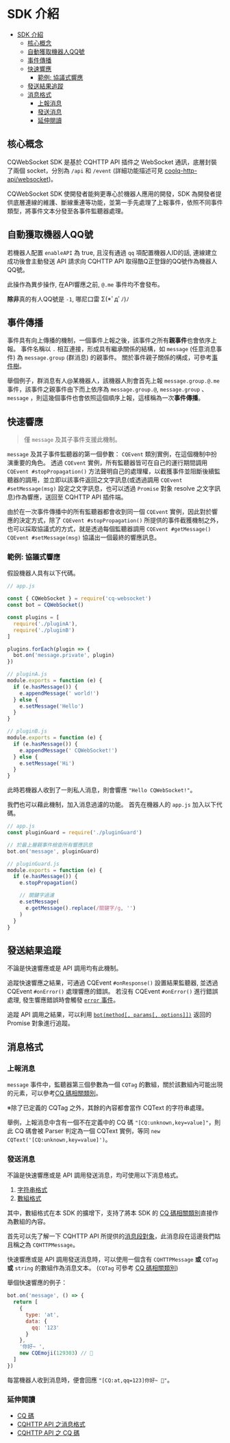# SDK 介紹

- [SDK 介紹](#sdk-%E4%BB%8B%E7%B4%B9)
  - [核心概念](#%E6%A0%B8%E5%BF%83%E6%A6%82%E5%BF%B5)
  - [自動獲取機器人QQ號](#%E8%87%AA%E5%8B%95%E7%8D%B2%E5%8F%96%E6%A9%9F%E5%99%A8%E4%BA%BAqq%E8%99%9F)
  - [事件傳播](#%E4%BA%8B%E4%BB%B6%E5%82%B3%E6%92%AD)
  - [快速響應](#%E5%BF%AB%E9%80%9F%E9%9F%BF%E6%87%89)
    - [範例: 協議式響應](#%E7%AF%84%E4%BE%8B-%E5%8D%94%E8%AD%B0%E5%BC%8F%E9%9F%BF%E6%87%89)
  - [發送結果追蹤](#%E7%99%BC%E9%80%81%E7%B5%90%E6%9E%9C%E8%BF%BD%E8%B9%A4)
  - [消息格式](#%E6%B6%88%E6%81%AF%E6%A0%BC%E5%BC%8F)
    - [上報消息](#%E4%B8%8A%E5%A0%B1%E6%B6%88%E6%81%AF)
    - [發送消息](#%E7%99%BC%E9%80%81%E6%B6%88%E6%81%AF)
    - [延伸閱讀](#%E5%BB%B6%E4%BC%B8%E9%96%B1%E8%AE%80)

## 核心概念

CQWebSocket SDK 是基於 CQHTTP API 插件之 WebSocket 通訊，底層封裝了兩個 socket，分別為 `/api` 和 `/event` (詳細功能描述可見 [coolq-http-api/websocket](https://cqhttp.cc/docs/#/WebSocketAPI?id=api-%E6%8E%A5%E5%8F%A3))。

CQWebSocket SDK 使開發者能夠更專心於機器人應用的開發，SDK 為開發者提供底層連線的維護、斷線重連等功能，並第一手先處理了上報事件，依照不同事件類型，將事件文本分發至各事件監聽器處理。

## 自動獲取機器人QQ號
若機器人配置 `enableAPI` 為 true, 且沒有通過 `qq` 項配置機器人ID的話, 連線建立成功後會主動發送 API 請求向 CQHTTP API 取得酷Q正登錄的QQ號作為機器人QQ號。

此操作為異步操作, 在API響應之前, `@.me` 事件均不會發布。

**除非**真的有人QQ號是 `-1`, 哪尼口雷 Σ(*ﾟдﾟﾉ)ﾉ

## 事件傳播
事件具有向上傳播的機制，一個事件上報之後，該事件之所有**親事件**也會依序上報。
事件名稱以 `.` 相互連接，形成具有繼承關係的結構，如 `message` (任意消息事件) 為 `message.group` (群消息) 的親事件。
關於事件親子關係的構成，可參考[事件樹](../api/events.md#%E4%BA%8B%E4%BB%B6%E6%A8%B9)。

舉個例子，群消息有人@某機器人，該機器人則會首先上報 `message.group.@.me` 事件，該事件之親事件由下而上依序為 `message.group.@`, `message.group` 、 `message` ，則這幾個事件也會依照這個順序上報，這樣稱為一次**事件傳播**。

## 快速響應

> 僅 `message` 及其子事件支援此機制。

`message` 及其子事件監聽器的第一個參數： `CQEvent` 類別實例，在這個機制中扮演重要的角色。
透過 `CQEvent` 實例，所有監聽器皆可在自己的運行期間調用 `CQEvent #stopPropagation()` 方法聲明自己的處理權，以截獲事件並阻斷後續監聽器的調用，並立即以該事件返回之文字訊息(或透過調用 `CQEvent #setMessage(msg)` 設定之文字訊息，也可以透過 `Promise` 對象 resolve 之文字訊息)作為響應，送回至 CQHTTP API 插件端。

由於在一次事件傳播中的所有監聽器都會收到同一個 `CQEvent` 實例，因此對於響應的決定方式，除了 `CQEvent #stopPropagation()` 所提供的事件截獲機制之外，也可以採取協議式的方式，就是透過每個監聽器調用 `CQEvent #getMessage()` `CQEvent #setMessage(msg)` 協議出一個最終的響應訊息。

### 範例: 協議式響應
假設機器人具有以下代碼。

```js
// app.js

const { CQWebSocket } = require('cq-websocket')
const bot = CQWebSocket()

const plugins = [
  require('./pluginA'),
  require('./pluginB')
]

plugins.forEach(plugin => {
  bot.on('message.private', plugin)
})

```

```js
// pluginA.js
module.exports = function (e) {
  if (e.hasMessage()) {
    e.appendMessage(' world!')
  } else {
    e.setMessage('Hello')
  }
}
```

```js
// pluginB.js
module.exports = function (e) {
  if (e.hasMessage()) {
    e.appendMessage(' CQWebSocket!')
  } else {
    e.setMessage('Hi')
  }
}
```

此時若機器人收到了一則私人消息，則會響應 `"Hello CQWebSocket!"`。

我們也可以藉此機制，加入消息過濾的功能。
首先在機器人的 `app.js` 加入以下代碼。
```js
// app.js
const pluginGuard = require('./pluginGuard')

// 於最上層親事件檢查所有響應訊息
bot.on('message', pluginGuard)
```

```js
// pluginGuard.js
module.exports = function (e) {
  if (e.hasMessage()) {
    e.stopPropagation()

    // 關鍵字過濾
    e.setMessage(
      e.getMessage().replace(/關鍵字/g, '')
    )
  }
}
```

## 發送結果追蹤
不論是快速響應或是 API 調用均有此機制。

追蹤快速響應之結果，可通過 CQEvent `#onResponse()` 設置結果監聽器, 並透過 CQEvent `#onError()` 處理響應的錯誤。
若沒有 CQEvent `#onError()` 進行錯誤處理, 發生響應錯誤時會觸發 [`error` 事件](#基本事件)。

追蹤 API 調用之結果，可以利用 [`bot(method[, params[, options]])`](../api/CQWebSocket.md#api-call) 返回的 Promise 對象進行追蹤。

## 消息格式
### 上報消息
`message` 事件中，監聽器第三個參數為一個 `CQTag` 的數組，關於該數組內可能出現的元素，可以參考[CQ 碼相關類別](../api/messages.md)。

※除了已定義的 CQTag 之外，其餘的內容都會當作 CQText 的字符串處理。

舉例，上報消息中含有一個不在定義中的 CQ 碼 `"[CQ:unknown,key=value]"`，則此 CQ 碼會被 Parser 判定為一個 CQText 實例，等同 `new CQText('[CQ:unknown,key=value]')`。

### 發送消息
不論是快速響應或是 API 調用發送消息，均可使用以下消息格式。
1. [字符串格式](https://cqhttp.cc/docs/#/Message?id=%E5%AD%97%E7%AC%A6%E4%B8%B2%E6%A0%BC%E5%BC%8F)
2. [數組格式](https://cqhttp.cc/docs/#/Message?id=%E6%95%B0%E7%BB%84%E6%A0%BC%E5%BC%8F)

其中，數組格式在本 SDK 的擴增下，支持了將本 SDK 的 [CQ 碼相關類別](../api/messages.md)直接作為數組的內容。

首先可以先了解一下 CQHTTP API 所提供的[消息段對象](../api/CQHTTPMessage.md)，此消息段在這邊我們姑且稱之為 `CQHTTPMessage`。

快速響應或是 API 調用發送消息時，可以使用一個含有 `CQHTTPMessage` **或** `CQTag` **或** `string` 的數組作為消息文本。
(`CQTag` 可參考 [CQ 碼相關類別](../api/messages.md))

舉個快速響應的例子：
```js
bot.on('message', () => {
  return [
    {
      type: 'at',
      data: {
        qq: '123'
      }
    },
    '你好~ ',
    new CQEmoji(129303) // 🤗
  ]
})
```
每當機器人收到消息時，便會回應 `"[CQ:at,qq=123]你好~ 🤗"`。

### 延伸閱讀
- [CQ 碼](https://d.cqp.me/Pro/CQ%E7%A0%81)
- [CQHTTP API 之消息格式](https://cqhttp.cc/docs/#/Message)
- [CQHTTP API 之 CQ 碼](https://cqhttp.cc/docs/#/CQCode)
